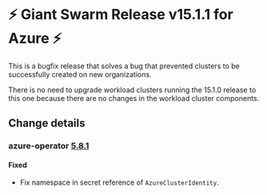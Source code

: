 # :zap: Giant Swarm Release v15.1.1 for Azure :zap:

This is a bugfix release that solves a bug that prevented clusters to be successfully created on new organizations.

There is no need to upgrade workload clusters running the 15.1.0 release to this one because there are no changes in the
workload cluster components.

## Change details

### azure-operator [5.8.1](https://github.com/giantswarm/azure-operator/releases/tag/v5.8.1)

#### Fixed
- Fix namespace in secret reference of `AzureClusterIdentity`.
